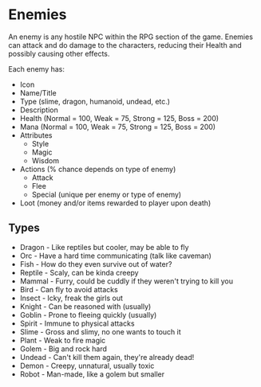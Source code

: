 # Enemies

An enemy is any hostile NPC within the RPG section of the game. Enemies can attack and do damage to the characters, reducing their Health and possibly causing other effects.

Each enemy has:
* Icon
* Name/Title
* Type (slime, dragon, humanoid, undead, etc.)
* Description
* Health (Normal = 100, Weak = 75, Strong = 125, Boss = 200)
* Mana (Normal = 100, Weak = 75, Strong = 125, Boss = 200)
* Attributes
    * Style
    * Magic
    * Wisdom
* Actions (% chance depends on type of enemy)
    * Attack
    * Flee
    * Special (unique per enemy or type of enemy)
* Loot (money and/or items rewarded to player upon death)

## Types
* Dragon - Like reptiles but cooler, may be able to fly
* Orc - Have a hard time communicating (talk like caveman)
* Fish - How do they even survive out of water?
* Reptile - Scaly, can be kinda creepy
* Mammal - Furry, could be cuddly if they weren't trying to kill you
* Bird - Can fly to avoid attacks
* Insect - Icky, freak the girls out
* Knight - Can be reasoned with (usually)
* Goblin - Prone to fleeing quickly (usually)
* Spirit - Immune to physical attacks
* Slime - Gross and slimy, no one wants to touch it
* Plant - Weak to fire magic
* Golem - Big and rock hard
* Undead - Can't kill them again, they're already dead!
* Demon - Creepy, unnatural, usually toxic
* Robot - Man-made, like a golem but smaller
